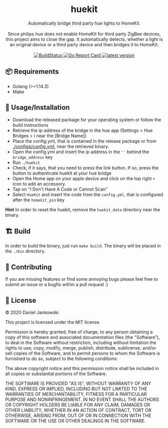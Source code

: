 <h1 align="center">huekit</h1>

<p align="center">
  Automatically bridge third party hue lights to HomeKit.
  <br><br>
  Since philips hue does not enable HomeKit for third party ZigBee devices, this project aims to close the gap.
  It automatically detects, whether a light is an original device or a third party device and then bridges it
  to HomeKit.
  <br><br>
  <a href="https://cloud.drone.io/dj95/huekit">
    <img alt="BuildStatus" src="https://cloud.drone.io/api/badges/dj95/huekit/status.svg" />
  </a>
  <a href="https://goreportcard.com/report/github.com/dj95/huekit">
    <img alt="Go Report Card" src="https://goreportcard.com/badge/github.com/dj95/huekit" />
  </a>
  <a href="https://github.com/dj95/huekit/releases">
    <img alt="latest version" src="https://img.shields.io/github/tag/dj95/huekit.svg" />
  </a>
</p>


## 📦 Requirements

- Golang (>=1.14.3)
- Make


## 🔧 Usage/Installation

- Download the released package for your operating system or follow the build instructions
- Retrieve the ip address of the bridge in the hue app (Settings > Hue Bridges > i near the [Bridge Name])
- Place the config.yml, that is contained in the release package or from [./configs/config.yml](./configs/config.yml), near the retrieved binary.
- Open the config.yml and insert the ip address in the `''` behind the `bridge_address` key
- Run `./huekit`
- Check, if it says, that you need to press the link button. If so, press the button to authenticate huekit at your hue bridge
- Open the Home app on your apple device and click on the top right `+` icon to add an accessory.
- Tap on "I Don't Have A Code or Cannot Scan"
- Select `HueKit` and insert the code from the `config.yml`, that is configured after the `homekit_pin` key


**Hint** In order to reset the huekit, remove the `huekit_data` directory near the binary.


## 🏗 Build

In order to build the binary, just run `make build`. The binary will be placed in the `./bin` directory.


## 🤝 Contributing

If you are missing features or find some annoying bugs please feel free to submit an issue or a bugfix within a pull request :)


## 📝 License

© 2020 Daniel Jankowski


This project is licensed under the MIT license.


Permission is hereby granted, free of charge, to any person obtaining a copy
of this software and associated documentation files (the "Software"), to deal
in the Software without restriction, including without limitation the rights
to use, copy, modify, merge, publish, distribute, sublicense, and/or sell
copies of the Software, and to permit persons to whom the Software is
furnished to do so, subject to the following conditions:


The above copyright notice and this permission notice shall be included in all
copies or substantial portions of the Software.


THE SOFTWARE IS PROVIDED "AS IS", WITHOUT WARRANTY OF ANY KIND, EXPRESS OR
IMPLIED, INCLUDING BUT NOT LIMITED TO THE WARRANTIES OF MERCHANTABILITY,
FITNESS FOR A PARTICULAR PURPOSE AND NONINFRINGEMENT. IN NO EVENT SHALL THE
AUTHORS OR COPYRIGHT HOLDERS BE LIABLE FOR ANY CLAIM, DAMAGES OR OTHER
LIABILITY, WHETHER IN AN ACTION OF CONTRACT, TORT OR OTHERWISE, ARISING FROM,
OUT OF OR IN CONNECTION WITH THE SOFTWARE OR THE USE OR OTHER DEALINGS IN THE
SOFTWARE.
